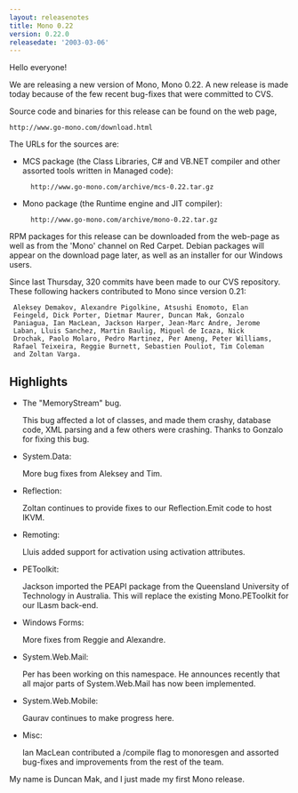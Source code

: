 ```yaml
---
layout: releasenotes
title: Mono 0.22
version: 0.22.0
releasedate: '2003-03-06'
---
```


Hello everyone!

We are releasing a new version of Mono, Mono 0.22. A new release
is made today because of the few recent bug-fixes that were committed
to CVS.

Source code and binaries for this release can be found on the
web page,

    http://www.go-mono.com/download.html

The URLs for the sources are:

* MCS package (the Class Libraries, C# and VB.NET compiler
and other assorted tools written in Managed code):

        http://www.go-mono.com/archive/mcs-0.22.tar.gz

* Mono package (the Runtime engine and JIT compiler):

        http://www.go-mono.com/archive/mono-0.22.tar.gz

RPM packages for this release can be downloaded from the web-page
as well as from the 'Mono' channel on Red Carpet. Debian packages will
appear on the download page later, as well as an installer for our
Windows users.

Since last Thursday, 320 commits have been made to our CVS
repository. These following hackers contributed to Mono since version
0.21:

     Aleksey Demakov, Alexandre Pigolkine, Atsushi Enomoto, Elan
     Feingeld, Dick Porter, Dietmar Maurer, Duncan Mak, Gonzalo
     Paniagua, Ian MacLean, Jackson Harper, Jean-Marc Andre, Jerome
     Laban, Lluis Sanchez, Martin Baulig, Miguel de Icaza, Nick
     Drochak, Paolo Molaro, Pedro Martinez, Per Ameng, Peter Williams,
     Rafael Teixeira, Reggie Burnett, Sebastien Pouliot, Tim Coleman
     and Zoltan Varga.

## Highlights

* The "MemoryStream" bug.

    This bug affected a lot of classes, and made them crashy,
    database code, XML parsing and a few others were
    crashing. Thanks to Gonzalo for fixing this bug.

* System.Data:

    More bug fixes from Aleksey and Tim.

* Reflection:

    Zoltan continues to provide fixes to our Reflection.Emit code
    to host IKVM.

* Remoting:

    Lluis added support for activation using activation
attributes.

* PEToolkit:

    Jackson imported the PEAPI package from the Queensland
    University of Technology in Australia. This will replace the
    existing Mono.PEToolkit for our ILasm back-end.

* Windows Forms:

    More fixes from Reggie and Alexandre.

* System.Web.Mail:

    Per has been working on this namespace. He announces recently
    that all major parts of System.Web.Mail has now been implemented.

* System.Web.Mobile:

    Gaurav continues to make progress here.

* Misc:

    Ian MacLean contributed a /compile flag to monoresgen and
    assorted bug-fixes and improvements from the rest of the team.

My name is Duncan Mak, and I just made my first Mono release.
